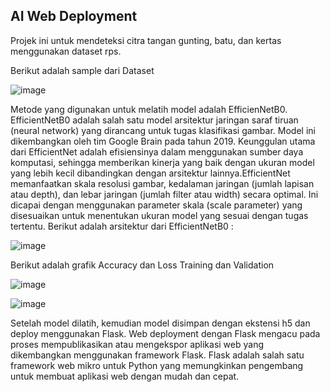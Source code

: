 ## AI Web Deployment

Projek ini untuk mendeteksi citra tangan gunting, batu, dan kertas menggunakan dataset rps.

Berikut adalah sample dari Dataset

![image](https://github.com/noviaadelia/Web-Deployment/assets/71584786/99293d8d-1830-459c-b307-2ed07e504424)

Metode yang digunakan untuk melatih model adalah EfficienNetB0. EfficientNetB0 adalah salah satu model arsitektur jaringan saraf tiruan (neural network) yang dirancang untuk tugas klasifikasi gambar. Model ini dikembangkan oleh tim Google Brain pada tahun 2019. Keunggulan utama dari EfficientNet adalah efisiensinya dalam menggunakan sumber daya komputasi, sehingga memberikan kinerja yang baik dengan ukuran model yang lebih kecil dibandingkan dengan arsitektur lainnya.EfficientNet memanfaatkan skala resolusi gambar, kedalaman jaringan (jumlah lapisan atau depth), dan lebar jaringan (jumlah filter atau width) secara optimal. Ini dicapai dengan menggunakan parameter skala (scale parameter) yang disesuaikan untuk menentukan ukuran model yang sesuai dengan tugas tertentu. Berikut adalah arsitektur dari EfficientNetB0 :

![image](https://github.com/noviaadelia/Web-Deployment/assets/71584786/c2fe7b7e-e71d-4f89-a404-9187fc519022)

Berikut adalah grafik Accuracy dan Loss Training dan Validation

![image](https://github.com/noviaadelia/Web-Deployment/assets/71584786/48ff61c3-0abd-44fe-9877-f34aeb9669e6)

![image](https://github.com/noviaadelia/Web-Deployment/assets/71584786/1b5173ed-7dfc-4851-977b-623458f58325)

Setelah model dilatih, kemudian model disimpan dengan ekstensi h5 dan deploy menggunakan Flask. 
Web deployment dengan Flask mengacu pada proses mempublikasikan atau mengekspor aplikasi web yang dikembangkan menggunakan framework Flask. Flask adalah salah satu framework web mikro untuk Python yang memungkinkan pengembang untuk membuat aplikasi web dengan mudah dan cepat.
